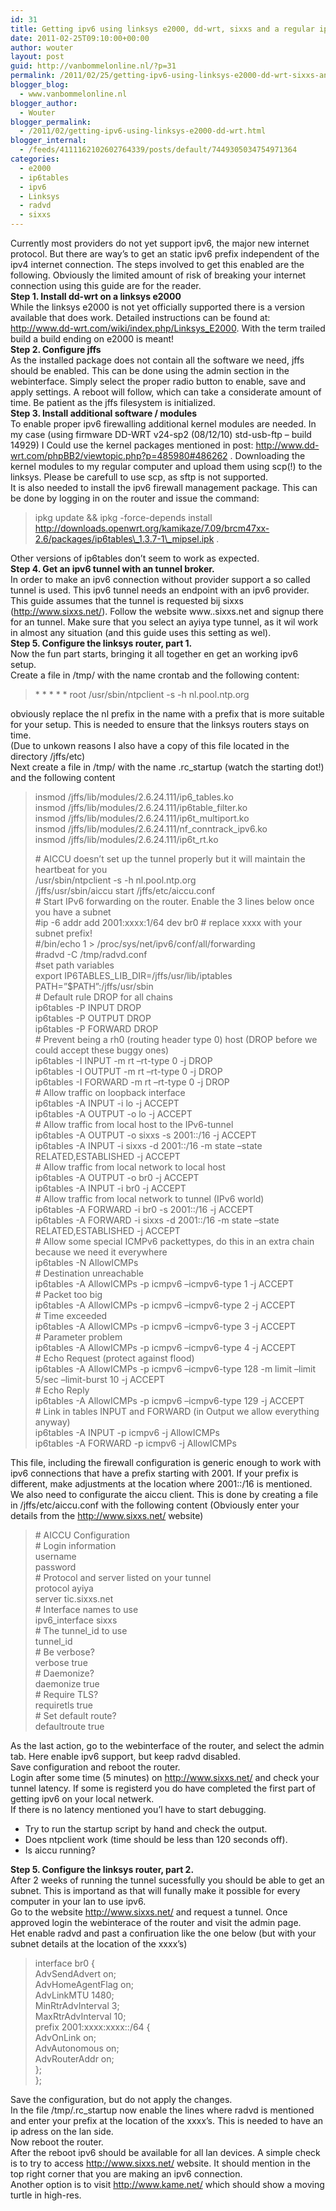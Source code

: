 ```yaml
---
id: 31
title: Getting ipv6 using linksys e2000, dd-wrt, sixxs and a regular ipv4 internet connection
date: 2011-02-25T09:10:00+00:00
author: wouter
layout: post
guid: http://vanbommelonline.nl/?p=31
permalink: /2011/02/25/getting-ipv6-using-linksys-e2000-dd-wrt-sixxs-and-a-regular-ipv4-internet-connection/
blogger_blog:
  - www.vanbommelonline.nl
blogger_author:
  - Wouter
blogger_permalink:
  - /2011/02/getting-ipv6-using-linksys-e2000-dd-wrt.html
blogger_internal:
  - /feeds/4111162102602764339/posts/default/7449305034754971364
categories:
  - e2000
  - ip6tables
  - ipv6
  - Linksys
  - radvd
  - sixxs
---
```

<div style="margin-bottom: 0in;">
  Currently most providers do not yet support ipv6, the major new internet protocol. But there are way&#8217;s to get an static ipv6 prefix independent of the ipv4 internet connection. The steps involved to get this enabled are the following. Obviously the limited amount of risk of breaking your internet connection using this guide are for the reader.
</div>

<div style="margin-bottom: 0in;">
</div>

<div style="margin-bottom: 0in;">
  <b>Step 1. Install dd-wrt on a linksys e2000</b>
</div>

<div style="margin-bottom: 0in;">
  While the linksys e2000 is not yet officially supported there is a version available that does work. Detailed instructions can be found at: <a href="http://www.dd-wrt.com/wiki/index.php/Linksys_E2000">http://www.dd-wrt.com/wiki/index.php/Linksys_E2000</a>. With the term trailed build a build ending on e2000 is meant!
</div>

<div style="margin-bottom: 0in;">
</div>

<div style="margin-bottom: 0in;">
  <b>Step 2. Configure jffs</b>
</div>

<div style="margin-bottom: 0in;">
  As the installed package does not contain all the software we need, jffs should be enabled. This can be done using the admin section in the webinterface. Simply select the proper radio button to enable, save and apply settings. A reboot will follow, which can take a considerate amount of time. Be patient as the jffs filesystem is initialized.
</div>

<div style="margin-bottom: 0in;">
</div>

<div style="margin-bottom: 0in;">
  <b>Step 3. Install additional software / modules</b>
</div>

<div style="margin-bottom: 0in;">
  To enable proper ipv6 firewalling additional kernel modules are needed. In my case (using firmware DD-WRT v24-sp2 (08/12/10) std-usb-ftp &#8211; build 14929) I Could use the kernel packages mentioned in post: <a href="http://www.dd-wrt.com/phpBB2/viewtopic.php?p=485980#486262">http://www.dd-wrt.com/phpBB2/viewtopic.php?p=485980#486262</a> . Downloading the kernel modules to my regular computer and upload them using scp(!) to the linksys. Please be carefull to use scp, as sftp is not supported.
</div>

<div style="margin-bottom: 0in;">
  It is also needed to install the ipv6 firewall management package. This can be done by logging in on the router and issue the command:&nbsp;
</div>

> ipkg update && ipkg -force-depends install http://downloads.openwrt.org/kamikaze/7.09/brcm47xx-2.6/packages/ip6tables\_1.3.7-1\_mipsel.ipk .

<div style="margin-bottom: 0in;">
  Other versions of ip6tables don&#8217;t seem to work as expected.
</div>

<div style="margin-bottom: 0in;">
</div>

<div style="margin-bottom: 0in;">
  <b>Step 4. Get an ipv6 tunnel with an tunnel broker.</b>
</div>

<div style="margin-bottom: 0in;">
  In order to make an ipv6 connection without provider support a so called tunnel is used. This ipv6 tunnel needs an endpoint with an ipv6 provider. This guide assumes that the tunnel is requested bij sixxs (<a href="http://www.sixxs.net/">http://www.sixxs.net/</a>). Follow the website www..sixxs.net and signup there for an tunnel. Make sure that you select an ayiya type tunnel, as it wil work in almost any situation (and this guide uses this setting as wel).
</div>

<div style="margin-bottom: 0in;">
</div>

<div style="margin-bottom: 0in;">
  <b>Step 5. Configure the linksys router, part 1.</b>
</div>

<div style="margin-bottom: 0in;">
  Now the fun part starts, bringing it all together en get an working ipv6 setup.
</div>

<div style="margin-bottom: 0in;">
</div>

<div style="margin-bottom: 0in;">
  Create a file in /tmp/ with the name crontab and the following content:
</div>

> \* \* \* \* * root /usr/sbin/ntpclient -s -h nl.pool.ntp.org

<div style="margin-bottom: 0in;">
  obviously replace the nl prefix in the name with a prefix that is more suitable for your setup. This is needed to ensure that the linksys routers stays on time.
</div>

<div style="margin-bottom: 0in;">
  (Due to unkown reasons I also have a copy of this file located in the directory /jffs/etc)
</div>

<div style="margin-bottom: 0in;">
  Next create a file in /tmp/ with the name .rc_startup (watch the starting dot!) and the following content
</div>

<div style="margin-bottom: 0in;">
</div>

> insmod /jffs/lib/modules/2.6.24.111/ip6_tables.ko  
> insmod /jffs/lib/modules/2.6.24.111/ip6table_filter.ko  
> insmod /jffs/lib/modules/2.6.24.111/ip6t_multiport.ko  
> insmod /jffs/lib/modules/2.6.24.111/nf\_conntrack\_ipv6.ko  
> insmod /jffs/lib/modules/2.6.24.111/ip6t_rt.ko
> 
> \# AICCU doesn&#8217;t set up the tunnel properly but it will maintain the heartbeat for you  
> /usr/sbin/ntpclient -s -h nl.pool.ntp.org  
> /jffs/usr/sbin/aiccu start /jffs/etc/aiccu.conf  
> \# Start IPv6 forwarding on the router. Enable the 3 lines below once you have a subnet  
> #ip -6 addr add 2001:xxxx:1/64 dev br0 # replace xxxx with your subnet prefix!  
> #/bin/echo 1 > /proc/sys/net/ipv6/conf/all/forwarding  
> #radvd -C /tmp/radvd.conf  
> #set path variables  
> export IP6TABLES\_LIB\_DIR=/jffs/usr/lib/iptables  
> PATH=&#8221;$PATH&#8221;:/jffs/usr/sbin  
> \# Default rule DROP for all chains  
> ip6tables -P INPUT DROP  
> ip6tables -P OUTPUT DROP  
> ip6tables -P FORWARD DROP  
> \# Prevent being a rh0 (routing header type 0) host (DROP before we could accept these buggy ones)  
> ip6tables -I INPUT -m rt &#8211;rt-type 0 -j DROP  
> ip6tables -I OUTPUT -m rt &#8211;rt-type 0 -j DROP  
> ip6tables -I FORWARD -m rt &#8211;rt-type 0 -j DROP  
> \# Allow traffic on loopback interface  
> ip6tables -A INPUT -i lo -j ACCEPT  
> ip6tables -A OUTPUT -o lo -j ACCEPT  
> \# Allow traffic from local host to the IPv6-tunnel  
> ip6tables -A OUTPUT -o sixxs -s 2001::/16 -j ACCEPT  
> ip6tables -A INPUT -i sixxs -d 2001::/16 -m state &#8211;state RELATED,ESTABLISHED -j ACCEPT  
> \# Allow traffic from local network to local host  
> ip6tables -A OUTPUT -o br0 -j ACCEPT  
> ip6tables -A INPUT -i br0 -j ACCEPT  
> \# Allow traffic from local network to tunnel (IPv6 world)  
> ip6tables -A FORWARD -i br0 -s 2001::/16 -j ACCEPT  
> ip6tables -A FORWARD -i sixxs -d 2001::/16 -m state &#8211;state RELATED,ESTABLISHED -j ACCEPT  
> \# Allow some special ICMPv6 packettypes, do this in an extra chain because we need it everywhere  
> ip6tables -N AllowICMPs  
> \# Destination unreachable  
> ip6tables -A AllowICMPs -p icmpv6 &#8211;icmpv6-type 1 -j ACCEPT  
> \# Packet too big  
> ip6tables -A AllowICMPs -p icmpv6 &#8211;icmpv6-type 2 -j ACCEPT  
> \# Time exceeded  
> ip6tables -A AllowICMPs -p icmpv6 &#8211;icmpv6-type 3 -j ACCEPT  
> \# Parameter problem  
> ip6tables -A AllowICMPs -p icmpv6 &#8211;icmpv6-type 4 -j ACCEPT  
> \# Echo Request (protect against flood)  
> ip6tables -A AllowICMPs -p icmpv6 &#8211;icmpv6-type 128 -m limit &#8211;limit 5/sec &#8211;limit-burst 10 -j ACCEPT  
> \# Echo Reply  
> ip6tables -A AllowICMPs -p icmpv6 &#8211;icmpv6-type 129 -j ACCEPT  
> \# Link in tables INPUT and FORWARD (in Output we allow everything anyway)  
> ip6tables -A INPUT -p icmpv6 -j AllowICMPs  
> ip6tables -A FORWARD -p icmpv6 -j AllowICMPs

<div style="margin-bottom: 0in;">
  This file, including the firewall configuration is generic enough to work with ipv6 connections that have a prefix starting with 2001. If your prefix is different, make adjustments at the location where 2001::/16 is mentioned.
</div>

<div style="margin-bottom: 0in;">
</div>

<div style="margin-bottom: 0in;">
  We also need to configurate the aiccu client. This is done by creating a file in /jffs/etc/aiccu.conf with the following content (Obviously enter your details from the&nbsp;<a href="http://www.sixxs.net/">http://www.sixxs.net/</a>&nbsp;website)
</div>

> \# AICCU Configuration  
> \# Login information  
> username <your as="" login="" sixxs.net="" username="">  
> password <your as="" login="" password="" sixxs.net="">  
> \# Protocol and server listed on your tunnel  
> protocol ayiya  
> server tic.sixxs.net  
> \# Interface names to use  
> ipv6_interface sixxs  
> \# The tunnel_id to use  
> tunnel_id <enter tunnel="" your="">  
> \# Be verbose?  
> verbose true  
> \# Daemonize?  
> daemonize true  
> \# Require TLS?  
> requiretls true  
> \# Set default route?  
> defaultroute true</enter></your></your>

<div style="margin-bottom: 0in;">
  As the last action, go to the webinterface of the router, and select the admin tab. Here enable ipv6 support, but keep radvd disabled.
</div>

<div style="margin-bottom: 0in;">
  Save configuration and reboot the router.
</div>

<div style="margin-bottom: 0in;">
</div>

<div style="margin-bottom: 0in;">
  Login after some time (5 minutes) on&nbsp;<a href="http://www.sixxs.net/">http://www.sixxs.net/</a>&nbsp;and check your tunnel latency. If some is registerd you do have completed the first part of getting ipv6 on your local netwerk.
</div>

<div style="margin-bottom: 0in;">
  If there is no latency mentioned you&#8217;l have to start debugging.&nbsp;
</div>

<div style="margin-bottom: 0in;">
</div>

  * Try to run the startup script by hand and check the output.
  * Does ntpclient work (time should be less than 120 seconds off).
  * Is aiccu running?



<div style="margin-bottom: 0in;">
</div>

<div style="margin-bottom: 0in;">
  <b>Step 5. Configure the linksys router, part 2.</b>
</div>

<div style="margin-bottom: 0in;">
  After 2 weeks of running the tunnel sucessfully you should be able to get an subnet. This is importand as that will funally make it possible for every computer in your lan to use ipv6.
</div>

<div style="margin-bottom: 0in;">
  Go to the website&nbsp;<a href="http://www.sixxs.net/">http://www.sixxs.net/</a>&nbsp;and request a tunnel. Once approved login the webinterace of the router and visit the admin page.
</div>

<div style="margin-bottom: 0in;">
  Het enable radvd and past a confiruation like the one below (but with your subnet details at the location of the xxxx&#8217;s)
</div>

> interface br0 {  
> AdvSendAdvert on;  
> AdvHomeAgentFlag on;  
> AdvLinkMTU 1480;  
> MinRtrAdvInterval 3;  
> MaxRtrAdvInterval 10;  
> prefix 2001:xxxx:xxxx::/64 {  
> AdvOnLink on;  
> AdvAutonomous on;  
> AdvRouterAddr on;  
> };  
> };

<div style="margin-bottom: 0in;">
  Save the configuration, but do not apply the changes.
</div>

<div style="margin-bottom: 0in;">
</div>

<div style="margin-bottom: 0in;">
  In the file /tmp/.rc_startup now enable the lines where radvd is mentioned and enter your prefix at the location of the xxxx&#8217;s. This is needed to have an ip adress on the lan side.
</div>

<div style="margin-bottom: 0in;">
  Now reboot the router.
</div>

<div style="margin-bottom: 0in;">
</div>

<div style="margin-bottom: 0in;">
  After the reboot ipv6 should be available for all lan devices. A simple check is to try to access&nbsp;<a href="http://www.sixxs.net/">http://www.sixxs.net/</a>&nbsp;website. It should mention in the top right corner that you are making an ipv6 connection.
</div>

<div style="margin-bottom: 0in;">
  Another option is to visit&nbsp;<a href="http://www.kame.net/">http://www.kame.net/</a>&nbsp;which should show a moving turtle in high-res.
</div>

<div style="margin-bottom: 0in;">
</div>